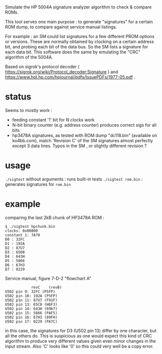 Simulate the HP 5004A signature analyzer algorithm to check & compare ROMs.

This tool serves one main purpose : to generate "signatures" for a certain ROM dump, to compare against service manual listings.

For example : an SM could list signatures for a few different PROM options or versions. These are normally obtained by clocking on a certain address bit, and probing each bit of the data bus. So the SM lists a signature for each data bit.
This software does the same by emulating the "CRC" algorithm of the 5004A.

Based on sigrok's protocol decoder ( https://sigrok.org/wiki/Protocol_decoder:Signature )
and https://www.hpl.hp.com/hpjournal/pdfs/IssuePDFs/1977-05.pdf .


# status

Seems to mostly work :
- feeding constant '1' bit for N clocks  work
- N-bit binary counter (e.g. address counter) produces correct sigs for all bits
- hp3478A signatures, as tested with ROM dump "dc118.bin" (available on ko4bb.com), match 'Revision C' of the SM signatures almost perfectly except 3 data lines. Typos in the SM , or slightly different revision ?

# usage
`./sigtest` without arguments : runs built-in tests
`./sigtest rom.bin` : generates signatures for `rom.bin`

# example
comparing the last 2kB chunk of HP3478A ROM :
```
$ ./sigtest hpchunk.bin 
clocks: 0x00800
constant 1: 7A70
D0 : 32FC
D1 : 192A
D2 : 87U7
D3 : 6508
D4 : 643H
D5 : 5866
D6 : 67H3
D7 : 0229
```
Service manual, figure 7-D-2 "flowchart A"

```
			revC	(revB)
U502 pin 9: 32FC (P5FP)
U502 pin 10: 192A (P5FP)
U502 p1n 11: 87U7 (F91F)
U502 pin 13: 65C8 (H6F3)
U502 pin 14: 643H (6967)
U502 pin 15: 5866 (PAF5)
U502 pin 16: 67H3 (89FH)
U502 pin 17: 0229 (PA7C)
```
in this case, the signatures for D3 (U502 pin 13) differ by one character, but all the others do. This is suspicious as one would expect this kind of CRC algorithm to produce very different values given even minor changes in the input stream. Also 'C' looks like '0' so this could very well be a copy error.
